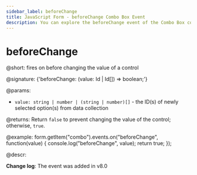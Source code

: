 ```yaml
---
sidebar_label: beforeChange
title: JavaScript Form - beforeChange Combo Box Event 
description: You can explore the beforeChange event of the Combo Box control of Form in the documentation of the DHTMLX JavaScript UI library. Browse developer guides and API reference, try out code examples and live demos, and download a free 30-day evaluation version of DHTMLX Suite 7.
---
```


# beforeChange

@short: fires on before changing the value of a control

@signature: {'beforeChange: (value: Id | Id[]) => boolean;'}

@params:
- `value: string | number | (string | number)[]` - the ID(s) of newly selected option(s) from data collection

@returns:
Return `false` to prevent changing the value of the control; otherwise, `true`.

@example:
form.getItem("combo").events.on("beforeChange", function(value) {
    console.log("beforeChange", value);
    return true;
});

@descr:

**Change log**: The event was added in v8.0

